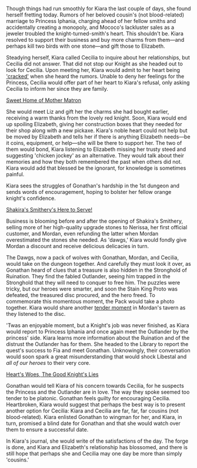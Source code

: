 Though things had run smoothly for Kiara the last couple of days, she found herself fretting today. Rumors of her beloved cousin's (not blood-related) marriage to Princess Iphania, charging ahead of her fellow smiths and accidentally creating a monopoly, and Mococo's lackluster sales as a jeweler troubled the knight-turned-smith's heart. This shouldn't be. Kiara resolved to support their business and buy more charms from them—and perhaps kill two birds with one stone—and gift those to Elizabeth.

Steadying herself, Kiara called Cecilia to inquire about her relationships, but Cecilia did not answer. That did not stop our Knight as she headed out to look for Cecilia. Upon meeting her, Kiara would admit to her heart being ['cracked'](https://youtu.be/NBU2Yp8xKLc?t=2990) when she heard the rumors. Unable to deny her feelings for the Princess, Cecilia would offer part of her heart to Kiara's refusal, only asking Cecilia to inform her since they are family.

[Sweet Home of Mother Matron](#embed:https://youtu.be/NBU2Yp8xKLc?t=5069)

She would meet Liz and gift her the charms she had bought earlier, receiving a warm thanks from the lovely red knight. Soon, Kiara would end up spoiling Elizabeth, giving her construction boxes that they needed for their shop along with a new pickaxe. Kiara's noble heart could not help but be moved by Elizabeth and tells her if there is anything Elizabeth needs—be it coins, equipment, or help—she will be there to support her. The two of them would bond, Kiara listening to Elizabeth missing her trusty steed and suggesting 'chicken jockey' as an alternative. They would talk about their memories and how they both remembered the past when others did not. Kiara would add that blessed be the ignorant, for knowledge is sometimes painful. 

Kiara sees the struggles of Gonathan's hardship in the 1st dungeon and sends words of encouragement, hoping to bolster her fellow orange knight's confidence.

[Shakira's Smithery's Here to Serve!](#embed:https://youtu.be/NBU2Yp8xKLc?t=10295)

Business is blooming before and after the opening of Shakira's Smithery, selling more of her high-quality upgrade stones to Nerissa, her first official customer, and Mordan, even refunding the latter when Mordan overestimated the stones she needed. As 'dawgs,' Kiara would fondly give Mordan a discount and receive delicious delicacies in turn. 

The Dawgs, now a pack of wolves with Gonathan, Mordan, and Cecilia, would take on the dungeon together. And carefully they must look it over, as Gonathan heard of clues that a treasure is also hidden in the Stronghold of Ruination. They find the fabled Outlander, seeing him trapped in the Stronghold that they will need to conquer to free him. The puzzles were tricky, but our heroes were smarter, and soon the Stain King Proto was defeated, the treasured disc procured, and the hero freed. To commemorate this momentous moment, the Pack would take a photo together. Kiara would share another [tender moment](https://youtu.be/NBU2Yp8xKLc?t=14003) in Mordan's tavern as they listened to the disc.

'Twas an enjoyable moment, but a Knight's job was never finished, as Kiara would report to Princess Iphania and once again meet the Outlander by the princess' side. Kiara learns more information about the Ruination and of the distrust the Outlander has for them. She headed to the Library to report the quest's success to Fia and meet Gonathan. Unknowingly, their conversation would soon spark a great misunderstanding that would shock Libestal and *all of our heroes* to their very core.

[Heart's Woes, The Good Knight's Lies](#embed:https://youtu.be/NBU2Yp8xKLc?t=14392)

Gonathan would tell Kiara of his concern towards Cecilia, for he suspects the Princess and the Outlander are in love. The way they spoke seemed too tender to be platonic. Gonathan feels guilty for encouraging Cecilia. Heartbroken, Kiara would suggest that perhaps the best way is to present another option for Cecilia: Kiara and Cecilia are far, far, far cousins (not blood-related). Kiara enlisted Gonathan to wingman for her, and Kiara, in turn, promised a blind date for Gonathan and that she would watch over them to ensure a successful date.

In Kiara's journal, she would write of the satisfactions of the day. The forge is done, and Kiara and Elizabeth's relationship has blossomed, and there is still hope that perhaps she and Cecilia may one day be more than simply 'cousins.'